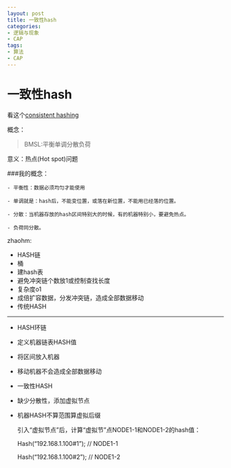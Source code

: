 ```yaml
---
layout: post
title: 一致性hash
categories:
- 逻辑与现象
- CAP
tags:
- 算法
- CAP
---
```



<i class="icon-file"></i>一致性hash
============

看这个[consistent hashing](http://blog.csdn.net/cywosp/article/details/23397179)

概念：
> BMSL:平衡单调分散负荷

意义：热点(Hot spot)问题

###我的概念：

	- 平衡性：数据必须均匀才能使用
	
	- 单调就是：hash后，不能变位置，或落在新位置，不能用已经落的位置。
	
	- 分散：当机器存放的hash区间特别大的时候，有的机器特别小，要避免热点。
	
	- 负荷同分散。

zhaohm:

- HASH链
- 桶
- 建hash表
- 避免冲突链个数放1或控制查找长度
- 复杂度o1
- 成倍扩容数据，分发冲突链，造成全部数据移动
- 传统HASH
- ---------
- HASH环链
- 定义机器链表HASH值
- 将区间放入机器
- 移动机器不会造成全部数据移动
- 一致性HASH
- 缺少分散性，添加虚拟节点
- 机器HASH不算范围算虚拟后缀


	
	引入“虚拟节点”后，计算“虚拟节”点NODE1-1和NODE1-2的hash值：
	
	Hash(“192.168.1.100#1”); // NODE1-1
	
	Hash(“192.168.1.100#2”); // NODE1-2